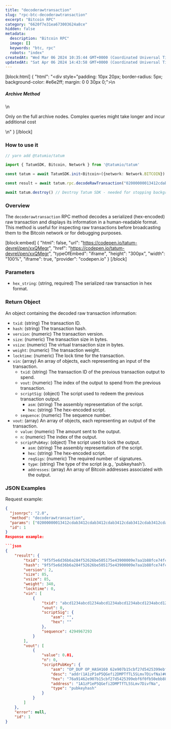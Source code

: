 ```yaml
---
title: "decoderawtransaction"
slug: "rpc-btc-decoderawtransaction"
excerpt: "Bitcoin RPC"
category: "6620f7e31ea673003624a8ce"
hidden: false
metadata: 
  description: "Bitcoin RPC"
  image: []
  keywords: "btc, rpc"
  robots: "index"
createdAt: "Wed Mar 06 2024 10:35:44 GMT+0000 (Coordinated Universal Time)"
updatedAt: "Sat Apr 06 2024 14:43:58 GMT+0000 (Coordinated Universal Time)"
---
```

[block:html]
{
  "html": "<div style=\"padding: 10px 20px; border-radius: 5px; background-color: #e6e2ff; margin: 0 0 30px 0;\">\n  <h5>Archive Method</h5>\n  <p>Only on the full archive nodes. Complex queries might take longer and incur additional cost</p>\n</div>"
}
[/block]


### How to use it



```typescript
// yarn add @tatumio/tatum

import { TatumSDK, Bitcoin, Network } from '@tatumio/tatum'

const tatum = await TatumSDK.init<Bitcoin>({network: Network.BITCOIN})

const result = await tatum.rpc.decodeRawTransaction("02000000013412cdab3412cdab3412cdab3412cdab3412cdab3412cdab3412cdab3412cdab0000000000fdffffff0140420f00000000001976a91462e907b15cbf27d5425399ebf6f0fb50ebb88f1888ac00000000")

await tatum.destroy() // Destroy Tatum SDK - needed for stopping background jobs
```



### Overview

The `decoderawtransaction` RPC method decodes a serialized (hex-encoded) raw transaction and displays its information in a human-readable format. This method is useful for inspecting raw transactions before broadcasting them to the Bitcoin network or for debugging purposes.

[block:embed]
{
  "html": false,
  "url": "https://codepen.io/tatum-devrel/pen/xxQMegr",
  "href": "https://codepen.io/tatum-devrel/pen/xxQMegr",
  "typeOfEmbed": "iframe",
  "height": "300px",
  "width": "100%",
  "iframe": true,
  "provider": "codepen.io"
}
[/block]

### Parameters

- `hex_string`: (string, required) The serialized raw transaction in hex format.

### Return Object

An object containing the decoded raw transaction information:

- `txid`: (string) The transaction ID.
- `hash`: (string) The transaction hash.
- `version`: (numeric) The transaction version.
- `size`: (numeric) The transaction size in bytes.
- `vsize`: (numeric) The virtual transaction size in bytes.
- `weight`: (numeric) The transaction weight.
- `locktime`: (numeric) The lock time for the transaction.
- `vin`: (array) An array of objects, each representing an input of the transaction.
  - `txid`: (string) The transaction ID of the previous transaction output to spend.
  - `vout`: (numeric) The index of the output to spend from the previous transaction.
  - `scriptSig`: (object) The script used to redeem the previous transaction output.
    - `asm`: (string) The assembly representation of the script.
    - `hex`: (string) The hex-encoded script.
  - `sequence`: (numeric) The sequence number.
- `vout`: (array) An array of objects, each representing an output of the transaction.
  - `value`: (numeric) The amount sent to the output.
  - `n`: (numeric) The index of the output.
  - `scriptPubKey`: (object) The script used to lock the output.
    - `asm`: (string) The assembly representation of the script.
    - `hex`: (string) The hex-encoded script.
    - `reqSigs`: (numeric) The required number of signatures.
    - `type`: (string) The type of the script (e.g., 'pubkeyhash').
    - `addresses`: (array) An array of Bitcoin addresses associated with the output.

### JSON Examples

Request example:

```json
{
  "jsonrpc": "2.0",
  "method": "decoderawtransaction",
  "params": ["02000000013412cdab3412cdab3412cdab3412cdab3412cdab3412cdab3412cdab3412cdab0000000000fdffffff0140420f00000000001976a91462e907b15cbf27d5425399ebf6f0fb50ebb88f1888ac00000000"],
  "id": 1
}
Response example:

```json
{
    "result": {
        "txid": "9f5f5e6d36b6a284f52626be505175e43900009e7aa1b88fce74fcd30f0dc258",
        "hash": "9f5f5e6d36b6a284f52626be505175e43900009e7aa1b88fce74fcd30f0dc258",
        "version": 2,
        "size": 85,
        "vsize": 85,
        "weight": 340,
        "locktime": 0,
        "vin": [
            {
                "txid": "abcd1234abcd1234abcd1234abcd1234abcd1234abcd1234abcd1234abcd1234",
                "vout": 0,
                "scriptSig": {
                    "asm": "",
                    "hex": ""
                },
                "sequence": 4294967293
            }
        ],
        "vout": [
            {
                "value": 0.01,
                "n": 0,
                "scriptPubKey": {
                    "asm": "OP_DUP OP_HASH160 62e907b15cbf27d5425399ebf6f0fb50ebb88f18 OP_EQUALVERIFY OP_CHECKSIG",
                    "desc": "addr(1A1zP1eP5QGefi2DMPTfTL5SLmv7DivfNa)#632p52jr",
                    "hex": "76a91462e907b15cbf27d5425399ebf6f0fb50ebb88f1888ac",
                    "address": "1A1zP1eP5QGefi2DMPTfTL5SLmv7DivfNa",
                    "type": "pubkeyhash"
                }
            }
        ]
    },
    "error": null,
    "id": 1
}
```
